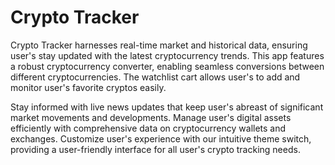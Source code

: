 # Crypto Tracker

Crypto Tracker harnesses real-time market and historical data, ensuring user's stay updated with the latest cryptocurrency trends. This app features a robust cryptocurrency converter, enabling seamless conversions between different cryptocurrencies. The watchlist cart allows user's to add and monitor user's favorite cryptos easily.

Stay informed with live news updates that keep user's abreast of significant market movements and developments. Manage user's digital assets efficiently with comprehensive data on cryptocurrency wallets and exchanges. Customize user's experience with our intuitive theme switch, providing a user-friendly interface for all user's crypto tracking needs.
